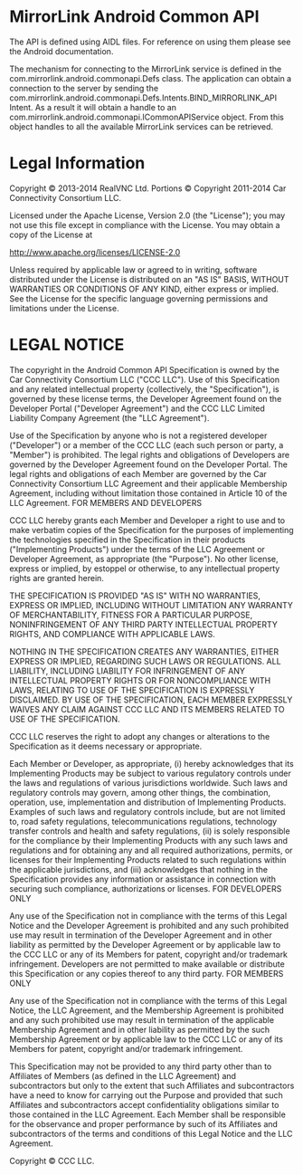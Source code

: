 # MirrorLink Android Common API

The API is defined using AIDL files. For reference on using them please see the Android documentation.

The mechanism for connecting to the MirrorLink service is defined in the com.mirrorlink.android.commonapi.Defs class. The application can obtain a connection to the server by sending the com.mirrorlink.android.commonapi.Defs.Intents.BIND_MIRRORLINK_API Intent. As a result it will obtain a handle to an com.mirrorlink.android.commonapi.ICommonAPIService object. From this object handles to all the available MirrorLink services can be retrieved.

# Legal Information

Copyright © 2013-2014 RealVNC Ltd.
Portions © Copyright 2011-2014 Car Connectivity Consortium LLC.

Licensed under the Apache License, Version 2.0 (the "License"); you may not use this file except in compliance with the License. You may obtain a copy of the License at

http://www.apache.org/licenses/LICENSE-2.0

Unless required by applicable law or agreed to in writing, software distributed under the License is distributed on an "AS IS" BASIS, WITHOUT WARRANTIES OR CONDITIONS OF ANY KIND, either express or implied. See the License for the specific language governing permissions and limitations under the License.

# LEGAL NOTICE

The copyright in the Android Common API Specification is owned by the Car Connectivity Consortium LLC ("CCC LLC"). Use of this Specification and any related intellectual property (collectively, the "Specification"), is governed by these license terms, the Developer Agreement found on the Developer Portal ("Developer Agreement") and the CCC LLC Limited Liability Company Agreement (the "LLC Agreement").

Use of the Specification by anyone who is not a registered developer ("Developer") or a member of the CCC LLC (each such person or party, a "Member") is prohibited. The legal rights and obligations of Developers are governed by the Developer Agreement found on the Developer Portal. The legal rights and obligations of each Member are governed by the Car Connectivity Consortium LLC Agreement and their applicable Membership Agreement, including without limitation those contained in Article 10 of the LLC Agreement.
FOR MEMBERS AND DEVELOPERS

CCC LLC hereby grants each Member and Developer a right to use and to make verbatim copies of the Specification for the purposes of implementing the technologies specified in the Specification in their products ("Implementing Products") under the terms of the LLC Agreement or Developer Agreement, as appropriate (the "Purpose"). No other license, express or implied, by estoppel or otherwise, to any intellectual property rights are granted herein.

THE SPECIFICATION IS PROVIDED "AS IS" WITH NO WARRANTIES, EXPRESS OR IMPLIED, INCLUDING WITHOUT LIMITATION ANY WARRANTY OF MERCHANTABILITY, FITNESS FOR A PARTICULAR PURPOSE, NONINFRINGEMENT OF ANY THIRD PARTY INTELLECTUAL PROPERTY RIGHTS, AND COMPLIANCE WITH APPLICABLE LAWS.

NOTHING IN THE SPECIFICATION CREATES ANY WARRANTIES, EITHER EXPRESS OR IMPLIED, REGARDING SUCH LAWS OR REGULATIONS. ALL LIABILITY, INCLUDING LIABILITY FOR INFRINGEMENT OF ANY INTELLECTUAL PROPERTY RIGHTS OR FOR NONCOMPLIANCE WITH LAWS, RELATING TO USE OF THE SPECIFICATION IS EXPRESSLY DISCLAIMED. BY USE OF THE SPECIFICATION, EACH MEMBER EXPRESSLY WAIVES ANY CLAIM AGAINST CCC LLC AND ITS MEMBERS RELATED TO USE OF THE SPECIFICATION.

CCC LLC reserves the right to adopt any changes or alterations to the Specification as it deems necessary or appropriate.

Each Member or Developer, as appropriate, (i) hereby acknowledges that its Implementing Products may be subject to various regulatory controls under the laws and regulations of various jurisdictions worldwide. Such laws and regulatory controls may govern, among other things, the combination, operation, use, implementation and distribution of Implementing Products. Examples of such laws and regulatory controls include, but are not limited to, road safety regulations, telecommunications regulations, technology transfer controls and health and safety regulations, (ii) is solely responsible for the compliance by their Implementing Products with any such laws and regulations and for obtaining any and all required authorizations, permits, or licenses for their Implementing Products related to such regulations within the applicable jurisdictions, and (iii) acknowledges that nothing in the Specification provides any information or assistance in connection with securing such compliance, authorizations or licenses.
FOR DEVELOPERS ONLY

Any use of the Specification not in compliance with the terms of this Legal Notice and the Developer Agreement is prohibited and any such prohibited use may result in termination of the Developer Agreement and in other liability as permitted by the Developer Agreement or by applicable law to the CCC LLC or any of its Members for patent, copyright and/or trademark infringement. Developers are not permitted to make available or distribute this Specification or any copies thereof to any third party.
FOR MEMBERS ONLY

Any use of the Specification not in compliance with the terms of this Legal Notice, the LLC Agreement, and the Membership Agreement is prohibited and any such prohibited use may result in termination of the applicable Membership Agreement and in other liability as permitted by the such Membership Agreement or by applicable law to the CCC LLC or any of its Members for patent, copyright and/or trademark infringement.

This Specification may not be provided to any third party other than to Affiliates of Members (as defined in the LLC Agreement) and subcontractors but only to the extent that such Affiliates and subcontractors have a need to know for carrying out the Purpose and provided that such Affiliates and subcontractors accept confidentiality obligations similar to those contained in the LLC Agreement. Each Member shall be responsible for the observance and proper performance by such of its Affiliates and subcontractors of the terms and conditions of this Legal Notice and the LLC Agreement.

Copyright © CCC LLC.
